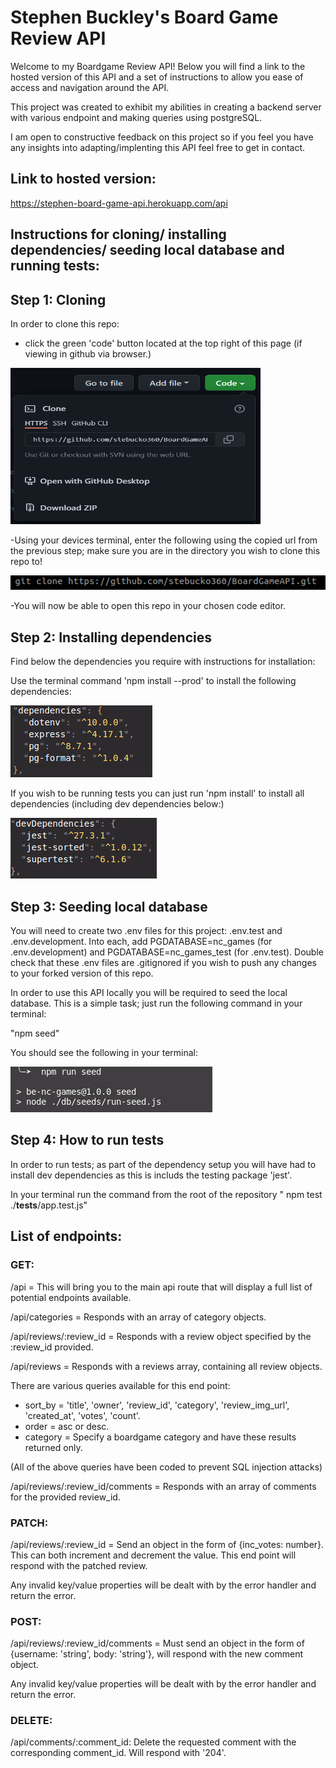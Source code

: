 # Stephen Buckley's Board Game Review API

Welcome to my Boardgame Review API! Below you will find a link to the hosted version of this API and a set of instructions to allow you ease of access and navigation around the API.

This project was created to exhibit my abilities in creating a backend server with various endpoint and making queries using postgreSQL.

I am open to constructive feedback on this project so if you feel you have any insights into adapting/implenting this API feel free to get in contact.

## Link to hosted version:

https://stephen-board-game-api.herokuapp.com/api

## Instructions for cloning/ installing dependencies/ seeding local database and running tests:

## Step 1: Cloning

In order to clone this repo:
- click the green 'code' button located at the top right of this page (if viewing in github via browser.)

<img src="__imagesreadme/clone.PNG" alt="clone github" width=400 height=250>


-Using your devices terminal, enter the following using the copied url from the previous step; make sure you are in the directory you wish to clone this repo to!

<img src="__imagesreadme/clone url terminal.PNG" alt="terminal command">


-You will now be able to open this repo in your chosen code editor.


## Step 2: Installing dependencies

Find below the dependencies you require with instructions for installation:

Use the terminal command 'npm install --prod' to install the following dependencies:

<img src="__imagesreadme/depend.PNG" alt="production dependencies">

If you wish to be running tests you can just run 'npm install' to install all dependencies (including dev dependencies below:)

<img src="__imagesreadme/dev depend.PNG" alt="dev dependencies">

## Step 3: Seeding local database

You will need to create two .env files for this project: .env.test and .env.development. Into each, add PGDATABASE=nc_games (for .env.development) and PGDATABASE=nc_games_test (for .env.test). Double check that these .env files are .gitignored if you wish to push any changes to your forked version of this repo.

In order to use this API locally you will be required to seed the local database. This is a simple task; just run the following command in your terminal:

"npm seed"

You should see the following in your terminal:

<img src="__imagesreadme/seed.PNG" alt="seed terminal result">

## Step 4: How to run tests

In order to run tests; as part of the dependency setup you will have had to install dev dependencies as this is includs the testing package 'jest'.

In your terminal run the command from the root of the repository " npm test ./__tests__/app.test.js"


## List of endpoints:

### GET:

/api = This will bring you to the main api route that will display a full list of potential endpoints available.

/api/categories = Responds with an array of category objects.

/api/reviews/:review_id = Responds with a review object specified by the :review_id provided.

/api/reviews = Responds with a reviews array, containing all review objects.

There are various queries available for this end point:
- sort_by = 'title', 'owner', 'review_id', 'category', 'review_img_url', 'created_at', 'votes', 'count'.
- order = asc or desc.
- category = Specify a boardgame category and have these results returned only.

(All of the above queries have been coded to prevent SQL injection attacks)

/api/reviews/:review_id/comments = Responds with an array of comments for the provided review_id.

### PATCH:

/api/reviews/:review_id = Send an object in the form of {inc_votes: number}. This can both increment and decrement the value. This end point will respond with the patched review.

Any invalid key/value properties will be dealt with by the error handler and return the error.

### POST:

/api/reviews/:review_id/comments = Must send an object in the form of {username: 'string', body: 'string'}, will respond with the new comment object. 

Any invalid key/value properties will be dealt with by the error handler and return the error.

### DELETE:

/api/comments/:comment_id: Delete the requested comment with the corresponding comment_id. Will respond with '204'.
